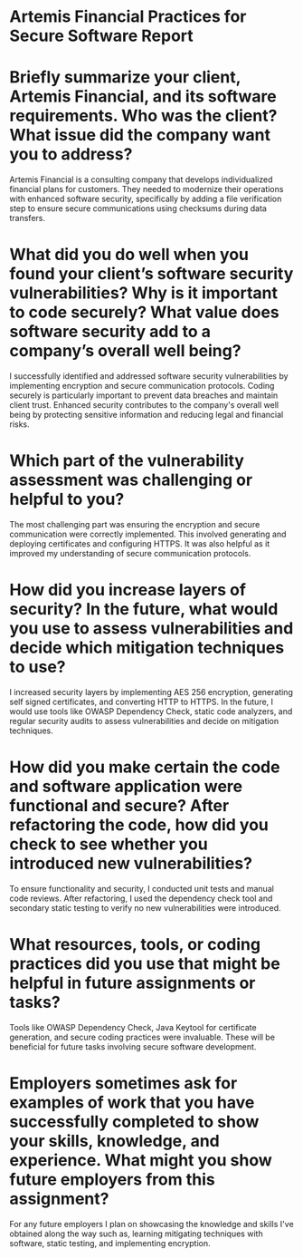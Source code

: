 #  Artemis Financial Practices for Secure Software Report

# Briefly summarize your client, Artemis Financial, and its software requirements. Who was the client? What issue did the company want you to address? 

Artemis Financial is a consulting company that develops individualized financial plans for customers. They needed to modernize their operations with enhanced software security, specifically by adding a file verification step to ensure secure communications using checksums during data transfers.

# What did you do well when you found your client’s software security vulnerabilities? Why is it important to code securely? What value does software security add to a company’s overall well being? 

I successfully identified and addressed software security vulnerabilities by implementing encryption and secure communication protocols. Coding securely is particularly important to prevent data breaches and maintain client trust. Enhanced security contributes to the company's overall well being by protecting sensitive information and reducing legal and financial risks.

# Which part of the vulnerability assessment was challenging or helpful to you?

The most challenging part was ensuring the encryption and secure communication were correctly implemented. This involved generating and deploying certificates and configuring HTTPS. It was also helpful as it improved my understanding of secure communication protocols.

# How did you increase layers of security? In the future, what would you use to assess vulnerabilities and decide which mitigation techniques to use? 

I increased security layers by implementing AES 256 encryption, generating self signed certificates, and converting HTTP to HTTPS. In the future, I would use tools like OWASP Dependency Check, static code analyzers, and regular security audits to assess vulnerabilities and decide on mitigation techniques.

# How did you make certain the code and software application were functional and secure? After refactoring the code, how did you check to see whether you introduced new vulnerabilities?

To ensure functionality and security, I conducted unit tests and manual code reviews. After refactoring, I used the dependency check tool and secondary static testing to verify no new vulnerabilities were introduced.

# What resources, tools, or coding practices did you use that might be helpful in future assignments or tasks?
Tools like OWASP Dependency Check, Java Keytool for certificate generation, and secure coding practices were invaluable. These will be beneficial for future tasks involving secure software development.

# Employers sometimes ask for examples of work that you have successfully completed to show your skills, knowledge, and experience. What might you show future employers from this assignment?

For any future employers I plan on showcasing the knowledge and skills I've obtained along the way such as, 
learning mitigating techniques with software, static testing, and implementing encryption.


